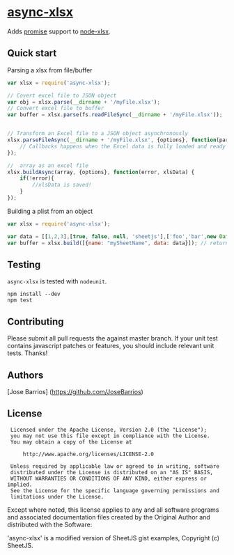 [async-xlsx](https://github.com/JoseBarrios/async-xlsx) 
=================

Adds [promise](https://github.com/petkaantonov/bluebird) support to [node-xlsx](http://mgcrea.github.com/node-xlsx).

Quick start
-----------

Parsing a xlsx from file/buffer
```javascript
var xlsx = require('async-xlsx');

// Covert excel file to JSON object
var obj = xlsx.parse(__dirname + '/myFile.xlsx'); 
// Convert excel file to buffer
var buffer = xlsx.parse(fs.readFileSync(__dirname + '/myFile.xlsx')); 


// Transform an Excel file to a JSON object asynchronously
xlsx.parseFileAsync(__dirname + '/myFile.xlsx', {options}, function(parsedObject){
	// Callbacks happens when the Excel data is fully loaded and ready for use	
});

//  array as an excel file 
xlsx.buildAsync(array, {options}, function(error, xlsData) {
	if(!error){
		//xlsData is saved!
	}
});

```

Building a plist from an object
```javascript
var xlsx = require('async-xlsx');

var data = [[1,2,3],[true, false, null, 'sheetjs'],['foo','bar',new Date('2014-02-19T14:30Z'), '0.3']];
var buffer = xlsx.build([{name: "mySheetName", data: data}]); // returns a buffer

```

Testing
-------

`async-xlsx` is tested with `nodeunit`.

>
	npm install --dev
	npm test

Contributing
------------

Please submit all pull requests the against master branch. If your unit test contains javascript patches or features, you should include relevant unit tests. Thanks!

Authors
-------
[Jose Barrios] (https://github.com/JoseBarrios)


License
---------------------

     Licensed under the Apache License, Version 2.0 (the "License");
     you may not use this file except in compliance with the License.
     You may obtain a copy of the License at

         http://www.apache.org/licenses/LICENSE-2.0

     Unless required by applicable law or agreed to in writing, software
     distributed under the License is distributed on an "AS IS" BASIS,
     WITHOUT WARRANTIES OR CONDITIONS OF ANY KIND, either express or implied.
     See the License for the specific language governing permissions and
     limitations under the License.

  Except where noted, this license applies to any and all software programs and associated documentation files created by the Original Author and distributed with the Software:

  'async-xlsx' is a modified version of SheetJS gist examples, Copyright (c) SheetJS.

